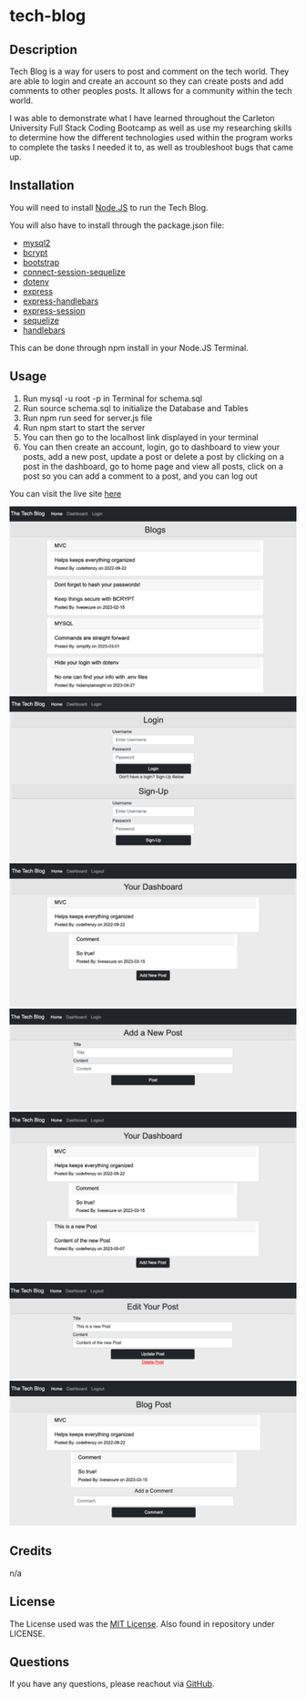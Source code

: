 # tech-blog

## Description

Tech Blog is a way for users to post and comment on the tech world. They are able to login and create an account so they can create posts and add comments to other peoples posts. It allows for a community within the tech world. 

I was able to demonstrate what I have learned throughout the Carleton University Full Stack Coding Bootcamp as well as use my researching skills to determine how the different technologies used within the program works to complete the tasks I needed it to, as well as troubleshoot bugs that came up.

## Installation

You will need to install [Node.JS](https://nodejs.org/en/download) to run the Tech Blog. 

You will also have to install through the package.json file: 

- [mysql2](https://www.npmjs.com/package/mysql2)
- [bcrypt](https://www.npmjs.com/package/bcrypt)
- [bootstrap](https://www.npmjs.com/package/bootstrap)
- [connect-session-sequelize](https://www.npmjs.com/package/connect-session-sequelize)
- [dotenv](https://www.npmjs.com/package/dotenv)
- [express](https://www.npmjs.com/package/express)
- [express-handlebars](https://www.npmjs.com/package/express-handlebars)
- [express-session](https://www.npmjs.com/package/express-session)
- [sequelize](https://www.npmjs.com/package/sequelize)
- [handlebars](https://www.npmjs.com/package/handlebars)


This can be done through npm install in your Node.JS Terminal.

## Usage

1. Run mysql -u root -p in Terminal for schema.sql
2. Run source schema.sql to initialize the Database and Tables
3. Run npm run seed for server.js file
4. Run npm start to start the server
5. You can then go to the localhost link displayed in your terminal
6. You can then create an account, login, go to dashboard to view your posts, add a new post, update a post or delete a post by clicking on a post in the dashboard, go to home page and view all posts, click on a post so you can add a comment to a post, and you can log out

You can visit the live site [here]()

![Screenshot of Homepage](/public/images/homepage.jpg)
![Screenshot of Login/Signup Page](/public/images/loginsignup.jpg)
![Screenshot of Dashboard](/public/images/dashboard.jpg)
![Screenshot of New Post Page](/public/images/newpost.jpg)
![Screenshot of New post added to dashboard](/public/images/newpostadded.jpg)
![Screenshot of Update and Delete post](/public/images/updatedeletepost.jpg)
![Screenshot of Add Comment](/public/images/addcomment.jpg)

## Credits

n/a

## License

The License used was the [MIT License](https://choosealicense.com/licenses/mit/). Also found in repository under LICENSE.

## Questions

If you have any questions, please reachout via [GitHub](https://github.com/mdeluca13/).